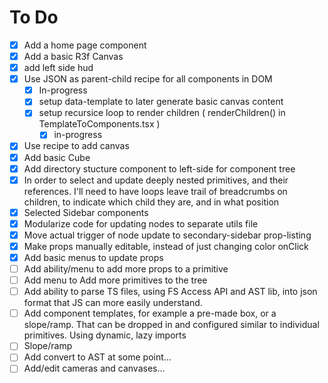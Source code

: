 # To Do

- [x] Add a home page component
- [x] Add a basic R3f Canvas
- [x] add left side hud
- [x] Use JSON as parent-child recipe for all components in DOM
  - [x] In-progress
  - [x] setup data-template to later generate basic canvas content
  - [x] setup recursice loop to render children ( renderChildren() in TemplateToComponents.tsx )
    - [x] in-progress
- [x] Use recipe to add canvas
- [x] Add basic Cube
- [x] Add directory stucture component to left-side for component tree
- [x] In order to select and update deeply nested primitives, and their references. I'll need to have loops leave trail of breadcrumbs on children, to indicate which child they are, and in what position
- [x] Selected Sidebar components
- [x] Modularize code for updating nodes to separate utils file
- [x] Move actual trigger of node update to secondary-sidebar prop-listing
- [x] Make props manually editable, instead of just changing color onClick
- [x] Add basic menus to update props
- [ ] Add ability/menu to add more props to a primitive
- [ ] Add menu to Add more primitives to the tree
- [ ] Add ability to parse TS files, using FS Access API and AST lib, into json format that JS can more easily understand.
- [ ] Add component templates, for example a pre-made box, or a slope/ramp. That can be dropped in and configured similar to individual primitives. Using dynamic, lazy imports
- [ ] Slope/ramp
- [ ] Add convert to AST at some point...
- [ ] Add/edit cameras and canvases...
